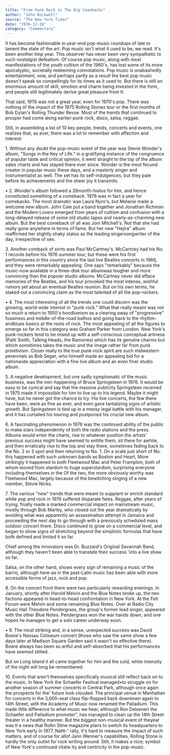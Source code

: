 ```yaml
---
title: "From Punk Rock to The Big Comebacks"
author: "John Rockwell"
source: "The New York Times"
date: "1976-12-26"
category: "Commentary"
---
```


It has become fashionable in year-end pop-music roundups of late to lament the state of the art. Pop music isn't what it used to be, we read. It's been another limp year. This observer has never been very sympathetic to such nostalgist defeatism. Of course pop music, along with most manifestations of the youth cultism of the 1960's, has lost some of its more apocalyptic, societally redeeming connotations. Pop music is unabashedly entertainment, now, and perhaps partly as a result the best pop music doesn't speak so compellingly for its times as it used to. But there is still an enormous amount of skill, emotion and charm being invested in the form, and people still legitimately derive great pleasure from It.

That said, 1976 was not a great year, even for 1970's pop. There was nothing of the impact of the 1975 Rolling Stones tour or the first months of Bob Dylan's Rolling Thunder Revue. Most of the trends that continued to prosper had come along earlier-punk rock, disco, salsa, reggae.

Still, in assembling a list of 10 key people, trends, concerts and events, one realizes that, as ever, there was a lot to remember with affection and interest:

1\. Without any doubt the pop-music event of the year was Stevie Wonder's album, "Songs in the Key of Life." in a gratifying instance of the congruence of popular taste and critical opinion, it went straight to the top of the album sales charts and has stayed there ever since. Wonder is the most fecund creator in popular music these days, and a masterly singer and instrumentalist as well. The set has its self-indulgences, but they pale before its achievements and the sheer joy it transmits.

• 2\. Wonder's album followed a 26month-hiatus for him, and hence constituted something of a comeback. 1976 was in fact a year for comebacks. The most dramatic was Laura Nyro's, but Melanie made a welcome new album. John Cale put a band together and Jonathan Richman and the Modem Lovers emerged from years of cultism and confusion with a long-delayed release of some old studio tapes and nearly-as-charming new album. But the best comeback of all was Joni Mitchell's. Not that she had really gone anywhere in terms of fame. But her new "Hejira" album reaffirmed her slightly shaky status as the leading singersongwriter of the day, irrespective of sex.

3\. Another comback of sorts was Paul McCartney's. McCartney had his No. 1 records before his 1976 summer tour, but these were his first performances in this country since the last live Beatles concerts in 1966, and they were remarkably appealing. One says "remarkably" because the music-now available in a three-disk tour albumwas tougher and more convincing than the popsier studio albums. McCartney never did efface memories of the Beatles, and his tour provoked the most intense, wishful rumors yet about an eventual Beatles reunion. But on his own terms, he staked out a convincing claim as the most talented of all the pop-rockers.

• 4\. The most interesting of all the trends one could discern was the growing, world-wide interest in "punk rock." What that really meant was not so much a return to 1950's hoodlumism as a clearing away of "progressive" fussiness and middle-of-the-road bathos and going back to the rhythm-andblues basics at the roots of rock. The most appealing of all the figures to emerge so far in this category was Graham Parker from London. New York's punk-rockers tend to be mixed up with a self-conscious conceptual artiness (Patti Smith, Talking Heads, the Ramones) which has its genuine charms but which sometimes takes the music and the image rather far from punk primitivism. Closer really to the true punk-rock spirit are such midwestern perennials as Bob Seger, who himself made an appealing bid for a nationwide appreciation with a fine live album and an even finer studio album.

5\. A negative development, but one sadly symptomatic of the music business, was the non-happening of Bruce Springsteen in 1976. It would be easy to be cynical and say that the massive publicity Springsteen received in 1975 made it impossible for him to live up to his legend. Maybe it might have, but he never got the chance to try. His live concerts, the few there have been, were as fine as ever, and even gave tantalizing signs of artistic growth. But Springsteen is tied up in a messy legal battle with his manager, and it has curtailed his touring and postponed his crucial new album.

6\. A fascinating phenomenon in 1976 was the continued ability of the public to make stars independently of both the radio stations and the press. Albums would enter the charts, rise to whatever position the artists' previous success might have seemed to entitle them, sit there for awhile, and then erratically rise to the top and stay there, sometimes fading back to the No. 2 or 3 spot and then returning to No. 1\. On a scale just short of No. this happened with such unknown bands as Boston and Heart, More strikingly it happened to both Fleetwood Mac and Peter Frampton, both of whom moved from stardom to huge superstardom, surprising everyone including themselves in the Of the two, the more obviously worthy was Fleetwood Mac, largely because of the bewitching singing of a new member, Stevie Nicks.

7\. The various "new" trends that were meant to supplant or enrich standard white pop and rock in 1976 suffered disparate fates. Reggae, after years of trying, finally made a marked commercial impact on mainstream music, mostly through Bob Marley, who closed out the year dramatically by avoiding what was apparently an assassination attempt in Jamaica and proceeding the next day to go through with a previously scheduled mass outdoor concert there. Disco continued to grow on a commercial level, and began to show signs of stretching beyond the simplistic formulas that have both defined and limited it so far.

Chief among the innovators was Dr. Buzzard's Original Savannah Band, although they haven't been able to translate their success 'into a live show so far.

Salsa, on the other hand, shows every sign of remaining a music of the barrio, although here-as in the past-Latin music has been able with more accessible forms of jazz, rock and pop.

8\. On the concert front there were two particularly rewarding evenings. In January, shortly after Harold Melvin and the Blue Notes broke up, the two factions appeared in head-to-head confrontation in New York. At the Felt Forum were Melvin and some remaining Blue Notes. Over at Radio City Music Hall Theodore Pendergrass, the group's former lead singer, appeared with the other Blue Notes. Pendergrass won the war hands down, and one hopes he manages to get a solo career underway soon.

• 9\. The most striking and, in a sense, unexpected success was David Bowie's Nassau Coliseum concert (those who saw the same show a few days later at Madison Square Garden said it wasn't so effective there). Bowie always has been so artful and self-absorbed that his performances have seemed stilted.

But on Long Island it all came together for him and the cold, white intensity of the night will long be remembered.

10\. Events that aren't themselves specifically musical still reflect back on to the music. In New York the Schaefer Festival managed•to struggle on for another season of summer concerts in Central Park, although once again the prospects for the' future look clouded. The principal venue in Manhattan for concerts in the 3,000-seat class flip-flopped back downtown again to 14th Street, with the Academy of Music now renamed the Palladium. This made little difference to what music we hear, although Ron Delseneri the Schaefer and Palladium promoter", has managed to clean up the 14th Street theater in a healthy manner. But the biggest non-musical event of theyear was tl e news that Rollin Stine magazine plans to switch its headquarters to New York early in 1977. Nattt-' rally, it's hard to measure the impact of such matters, and of course for allof Jann Wenner's capabilities, Rolling Stone is hardly the only outlet for rock writing around. Still, it makes a nice; symbol of New York's continued vitalw ity and centricity in the pop-music.
